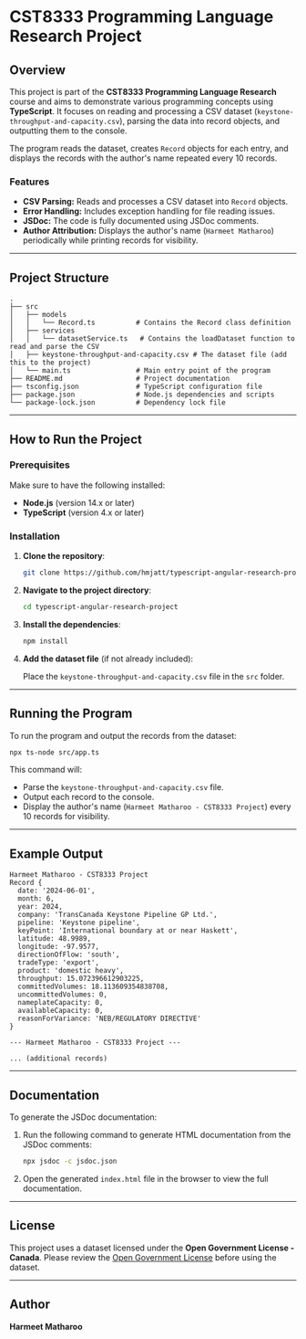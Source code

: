 # CST8333 Programming Language Research Project

## Overview

This project is part of the **CST8333 Programming Language Research** course and aims to demonstrate various programming concepts using **TypeScript**. It focuses on reading and processing a CSV dataset (`keystone-throughput-and-capacity.csv`), parsing the data into record objects, and outputting them to the console. 

The program reads the dataset, creates `Record` objects for each entry, and displays the records with the author's name repeated every 10 records.

### Features

- **CSV Parsing:** Reads and processes a CSV dataset into `Record` objects.
- **Error Handling:** Includes exception handling for file reading issues.
- **JSDoc:** The code is fully documented using JSDoc comments.
- **Author Attribution:** Displays the author's name (`Harmeet Matharoo`) periodically while printing records for visibility.

---

## Project Structure

```plaintext
.
├── src
│   ├── models
│   │   └── Record.ts          # Contains the Record class definition
│   ├── services
│   │   └── datasetService.ts   # Contains the loadDataset function to read and parse the CSV
│   ├── keystone-throughput-and-capacity.csv # The dataset file (add this to the project)
│   └── main.ts                # Main entry point of the program
├── README.md                  # Project documentation
├── tsconfig.json              # TypeScript configuration file
├── package.json               # Node.js dependencies and scripts
└── package-lock.json          # Dependency lock file
```

---

## How to Run the Project

### Prerequisites

Make sure to have the following installed:

- **Node.js** (version 14.x or later)
- **TypeScript** (version 4.x or later)

### Installation

1. **Clone the repository**:

   ```bash
   git clone https://github.com/hmjatt/typescript-angular-research-project.git
   ```

2. **Navigate to the project directory**:

   ```bash
   cd typescript-angular-research-project
   ```

3. **Install the dependencies**:

   ```bash
   npm install
   ```

4. **Add the dataset file** (if not already included):

   Place the `keystone-throughput-and-capacity.csv` file in the `src` folder.

---

## Running the Program

To run the program and output the records from the dataset:

```bash
npx ts-node src/app.ts
```

This command will:

- Parse the `keystone-throughput-and-capacity.csv` file.
- Output each record to the console.
- Display the author's name (`Harmeet Matharoo - CST8333 Project`) every 10 records for visibility.

---

## Example Output

```plaintext
Harmeet Matharoo - CST8333 Project
Record {
  date: '2024-06-01',
  month: 6,
  year: 2024,
  company: 'TransCanada Keystone Pipeline GP Ltd.',
  pipeline: 'Keystone pipeline',
  keyPoint: 'International boundary at or near Haskett',
  latitude: 48.9989,
  longitude: -97.9577,
  directionOfFlow: 'south',
  tradeType: 'export',
  product: 'domestic heavy',
  throughput: 15.072396612903225,
  committedVolumes: 18.113609354838708,
  uncommittedVolumes: 0,
  nameplateCapacity: 0,
  availableCapacity: 0,
  reasonForVariance: 'NEB/REGULATORY DIRECTIVE'
}

--- Harmeet Matharoo - CST8333 Project ---

... (additional records)
```

---

## Documentation

To generate the JSDoc documentation:

1. Run the following command to generate HTML documentation from the JSDoc comments:

   ```bash
   npx jsdoc -c jsdoc.json
   ```

2. Open the generated `index.html` file in the browser to view the full documentation.

---

## License

This project uses a dataset licensed under the **Open Government License - Canada**. Please review the [Open Government License](https://open.canada.ca/en/open-government-licence-canada) before using the dataset.

---

## Author

**Harmeet Matharoo**
```a
